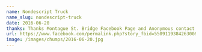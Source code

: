 ```yaml
---
name: Nondescript Truck
name_slug: nondescript-truck
date: 2016-06-20
thanks: Thanks Montague St. Bridge Facebook Page and Anonymous contact form user!
url: https://www.facebook.com/permalink.php?story_fbid=550911938426300&id=412169632300532
image: /images/chumps/2016-06-20.jpg
---
```

